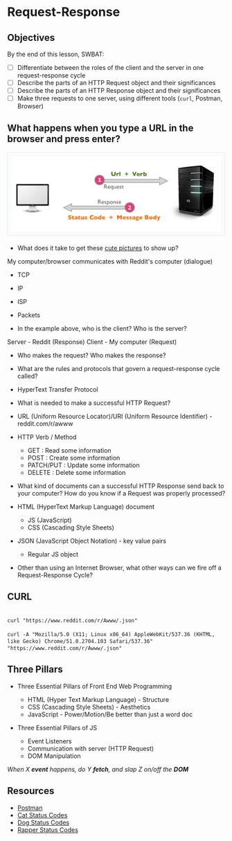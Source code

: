 # Request-Response

## Objectives
  By the end of this lesson, SWBAT:
- [ ] Differentiate between the roles of the client and the server in one request-response cycle
- [ ] Describe the parts of an HTTP Request object and their significances
- [ ] Describe the parts of an HTTP Response object and their significances
- [ ] Make three requests to one server, using different tools (`curl`, Postman, Browser)

## What happens when you type a URL in the browser and press enter?

![request_resp](./req_resp.png)

- What does it take to get these [cute pictures](https://www.reddit.com/r/Awww/) to show up?

My computer/browser communicates with Reddit's computer (dialogue)
- TCP
- IP
- ISP
- Packets

- In the example above, who is the client? Who is the server?

Server - Reddit (Response)
Client - My computer (Request)

- Who makes the request? Who makes the response? 

- What are the rules and protocols that govern a request-response cycle called?

- HyperText Transfer Protocol 

- What is needed to make a successful HTTP Request?

- URL (Uniform Resource Locator)/URI (Uniform Resource Identifier) - reddit.com/r/awww
- HTTP Verb / Method 
  - GET : Read some information 
  - POST : Create some information
  - PATCH/PUT : Update some information 
  - DELETE : Delete some information


- What kind of documents can a successful HTTP Response send back to your computer? How do you know if a Request was properly processed?  

- HTML (HyperText Markup Language) document
  - JS (JavaScript)
  - CSS (Cascading Style Sheets)

- JSON (JavaScript Object Notation) - key value pairs 
  - Regular JS object


- Other than using an Internet Browser, what other ways can we fire off a Request-Response Cycle?

## CURL

```shell

curl "https://www.reddit.com/r/Awww/.json"

curl -A "Mozilla/5.0 (X11; Linux x86_64) AppleWebKit/537.36 (KHTML, like Gecko) Chrome/51.0.2704.103 Safari/537.36" "https://www.reddit.com/r/Awww/.json"

```

## Three Pillars

* Three Essential Pillars of Front End Web Programming
  - HTML (Hyper Text Markup Language) - Structure
  - CSS (Cascading Style Sheets) - Aesthetics
  - JavaScript - Power/Motion/Be better than just a word doc

* Three Essential Pillars of JS
  - Event Listeners
  - Communication with server (HTTP Request)
  - DOM Manipulation

*When X **event** happens, do Y **fetch**, and slap Z on/off the **DOM***



## Resources

- [Postman](https://www.postman.com/)
- [Cat Status Codes](https://http.cat/)
- [Dog Status Codes](https://httpstatusdogs.com/)
- [Rapper Status Codes](http://httpstatusrappers.com/)



